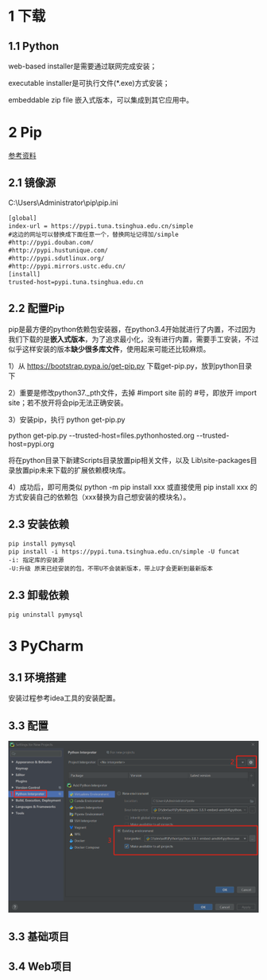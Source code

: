 # 1 下载

## 1.1 Python

web-based installer是需要通过联网完成安装；

executable installer是可执行文件(*.exe)方式安装；

embeddable zip file 嵌入式版本，可以集成到其它应用中。

# 2 Pip

[参考资料](https://blog.csdn.net/qq_41582429/article/details/102158562)

## 2.1 镜像源

C:\Users\Administrator\pip\pip.ini

```properties
[global]
index-url = https://pypi.tuna.tsinghua.edu.cn/simple
#这边的网址可以替换成下面任意一个，替换网址记得加/simple
#http://pypi.douban.com/
#http://pypi.hustunique.com/
#http://pypi.sdutlinux.org/
#http://pypi.mirrors.ustc.edu.cn/
[install]
trusted-host=pypi.tuna.tsinghua.edu.cn
```

## 2.2 配置Pip

pip是最方便的python依赖包安装器，在python3.4开始就进行了内置，不过因为我们下载的是**嵌入式版本**，为了追求最小化，没有进行内置，需要手工安装，不过似乎这样安装的版本**缺少很多库文件**，使用起来可能还比较麻烦。

1）从 https://bootstrap.pypa.io/get-pip.py 下载get-pip.py，放到python目录下

2）重要是修改python37._pth文件，去掉 #import site 前的 #号，即放开 import site；若不放开将会pip无法正确安装。

3）安装pip，执行 python get-pip.py

python get-pip.py --trusted-host=files.pythonhosted.org --trusted-host=pypi.org

将在python目录下新建Scripts目录放置pip相关文件，以及 Lib\site-packages目录放置pip未来下载的扩展依赖模块库。

4）成功后，即可用类似 python -m pip install xxx 或直接使用 pip install xxx 的方式安装自己的依赖包（xxx替换为自己想安装的模块名）。

## 2.3 安装依赖

```properties
pip install pymysql
pip install -i https://pypi.tuna.tsinghua.edu.cn/simple -U funcat
-i: 指定库的安装源
-U:升级 原来已经安装的包，不带U不会装新版本，带上U才会更新到最新版本
```

## 2.3 卸载依赖

```properties
pig uninstall pymysql
```

# 3 PyCharm

## 3.1 环境搭建

安装过程参考idea工具的安装配置。



## 3.3 配置



<img src="../../插图/编程语言/Python/python.png"/>

## 3.3 基础项目



## 3.4 Web项目